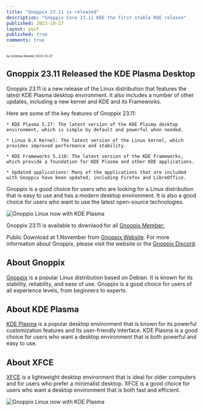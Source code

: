 ```yaml
---
title: "Gnoppix 23.11 is released"
description: "Gnoppix Core 23.11 KDE the first stable KDE release"
published: 2023-10-27
layout: post
published: true
comments: true
---
```


<sub><sub><sub> by Andreas Mueller 2023-10-27 <sub><sub><sub>

## Gnoppix 23.11 Released the KDE Plasma Desktop


Gnoppix 23.11 is a new release of the Linux distribution that features the latest KDE Plasma desktop environment. It also includes a number of other updates, including a new kernel and KDE and its Frameworks.

Here are some of the key features of Gnoppix 23.11:

	* KDE Plasma 5.27: The latest version of the KDE Plasma desktop environment, which is simple by default and powerful when needed.

	* Linux 6.X Kernel: The latest version of the Linux kernel, which provides improved performance and stability.

	* KDE Frameworks 5.110: The latest version of the KDE Frameworks, which provide a foundation for KDE Plasma and other KDE applications.

	* Updated applications: Many of the applications that are included with Gnoppix have been updated, including Firefox and LibreOffice.

Gnoppix is a good choice for users who are looking for a Linux distribution that is easy to use and has a modern desktop environment. It is also a good choice for users who want to use the latest open-source technologies.

![Gnoppix Linux now with KDE Plasma](https://www.gnoppix.org/uploads/konqi-mascot.png "Gnoppix now with KDE Plasma")


Gnoppix 23.11 is available to downlaod for all [Gnoppix Member:](https://patreon.gnoppix.com/iso/core/)

Public Download at 1.November from [Gnoppix Website](https://www.gnoppix.org/download). For more information about Gnoppix, please visit the website or the [Gnoppix Discord](https://discord.com/invite/tmHjQmgBW9).

## About Gnoppix
[Gnoppix](https://www.gnoppix.org) is a popular Linux distribution based on Debian. It is known for its stability, reliability, and ease of use. Gnoppix is a good choice for users of all experience levels, from beginners to experts.

## About KDE Plasma
[KDE Plasma](https://kde.org) is a popular desktop environment that is known for its powerful customization features and its user-friendly interface. KDE Plasma is a good choice for users who want a desktop environment that is both powerful and easy to use.

## About XFCE
[XFCE](https://www.xfce.org) is a lightweight desktop environment that is ideal for older computers and for users who prefer a minimalist desktop. XFCE is a good choice for users who want a desktop environment that is both fast and efficient.


![Gnoppix Linux now with KDE Plasma](https://www.gnoppix.org/uploads/gnoppixkde.png "Gnoppix now with KDE Plasma")


